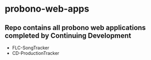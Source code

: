 # probono-web-apps
Repo contains all probono web applications completed by Continuing Development
---
- FLC-SongTracker
- CD-ProductionTracker
